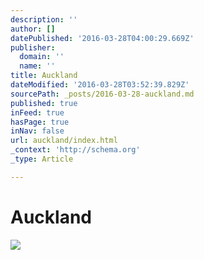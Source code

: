 ```yaml
---
description: ''
author: []
datePublished: '2016-03-28T04:00:29.669Z'
publisher:
  domain: ''
  name: ''
title: Auckland
dateModified: '2016-03-28T03:52:39.829Z'
sourcePath: _posts/2016-03-28-auckland.md
published: true
inFeed: true
hasPage: true
inNav: false
url: auckland/index.html
_context: 'http://schema.org'
_type: Article

---
```

# Auckland
![](https://the-grid-user-content.s3-us-west-2.amazonaws.com/a7123e46-601c-4a23-8117-e62e4e088c11.jpg)